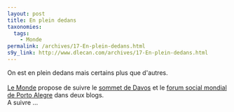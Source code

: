 ```yaml
---
layout: post
title: En plein dedans
taxonomies: 
  tags: 
    - Monde
permalink: /archives/17-En-plein-dedans.html
s9y_link: http://www.dlecan.com/archives/17-En-plein-dedans.html
---
```

On est en plein dedans mais certains plus que d'autres.<br />
<br />
<a href="http://www.lemonde.fr">Le Monde</a> propose de suivre le <a href="http://davos.blog.lemonde.fr/">sommet de Davos</a> et le <a href="http://portoalegre.blog.lemonde.fr/">forum social mondial de Porto Alegre</a> dans deux blogs.<br />
A suivre ...
